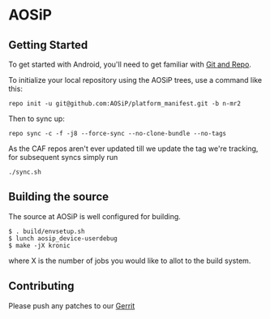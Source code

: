 AOSiP
===========

Getting Started
---------------

To get started with Android, you'll need to get
familiar with [Git and Repo](http://source.android.com/source/using-repo.html).

To initialize your local repository using the AOSiP trees, use a command like this:

    repo init -u git@github.com:AOSiP/platform_manifest.git -b n-mr2

Then to sync up:

    repo sync -c -f -j8 --force-sync --no-clone-bundle --no-tags

As the CAF repos aren't ever updated till we update the tag we're tracking, for subsequent syncs simply run

    ./sync.sh

Building the source
---------------

The source at AOSiP is well configured for building.

    $ . build/envsetup.sh
    $ lunch aosip_device-userdebug
    $ make -jX kronic

where X is the number of jobs you would like to allot to the build system.

Contributing
------------

Please push any patches to our [Gerrit](http://review.aosiprom.com)
